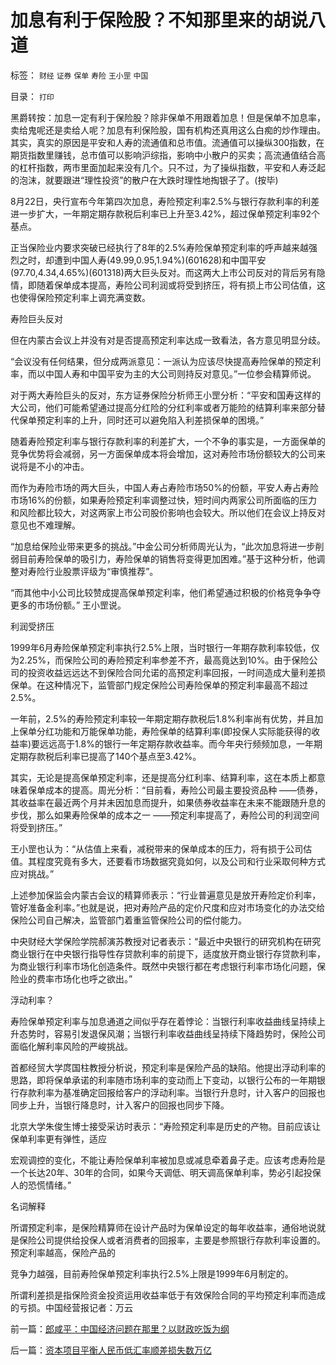 # 加息有利于保险股？不知那里来的胡说八道

标签： `财经` `证券` `保单` `寿险` `王小罡` `中国` 

目录： `打印`

黑爵转按：加息一定有利于保险股？除非保单不用跟着加息！但是保单不加息率，卖给鬼呢还是卖给人呢？加息有利保险股，国有机构还真用这么白痴的炒作理由。其实，真实的原因是平安和人寿的流通值和总市值。流通值可以操纵300指数，在期货指数里赚钱，总市值可以影响沪综指，影响中小散户的买卖；高流通值结合高的杠杆指数，两市里面加起来没有几个。只不过，为了操纵指数，平安和人寿泛起的泡沫，就要跟进“理性投资”的散户在大跌时理性地掏银子了。(按毕)







8月22日，央行宣布今年第四次加息，寿险预定利率2.5%与银行存款利率的利差进一步扩大，一年期定期存款税后利率已上升至3.42%，超过保单预定利率92个基点。



正当保险业内要求突破已经执行了8年的2.5%寿险保单预定利率的呼声越来越强烈之时，却遭到中国人寿(49.99,0.95,1.94%)(601628)和中国平安(97.70,4.34,4.65%)(601318)两大巨头反对。而这两大上市公司反对的背后另有隐情，即随着保单成本提高，寿险公司利润或将受到挤压，将有损上市公司估值，这也使得保险预定利率上调充满变数。



寿险巨头反对



但在内蒙古会议上并没有对是否提高预定利率达成一致看法，各方意见明显分歧。



“会议没有任何结果，但分成两派意见：一派认为应该尽快提高寿险保单的预定利率，而以中国人寿和中国平安为主的大公司则持反对意见。”一位参会精算师说。



对于两大寿险巨头的反对，东方证券保险分析师王小罡分析：“平安和国寿这样的大公司，他们可能希望通过提高分红险的分红利率或者万能险的结算利率来部分替代保单预定利率的上升，同时还可以避免陷入利差损保单的困境。”



随着寿险预定利率与银行存款利率的利差扩大，一个不争的事实是，一方面保单的竞争优势将会减弱，另一方面保单成本将会增加，这对寿险市场份额较大的公司来说将是不小的冲击。



而作为寿险市场的两大巨头，中国人寿占寿险市场50%的份额，平安人寿占寿险市场16%的份额，如果寿险预定利率调整过快，短时间内两家公司所面临的压力和风险都比较大，对这两家上市公司股价影响也会较大。所以他们在会议上持反对意见也不难理解。



“加息给保险业带来更多的挑战。”中金公司分析师周光认为，“此次加息将进一步削弱目前寿险保单的吸引力，寿险保单的销售将变得更加困难。”基于这种分析，他调整对寿险行业股票评级为“审慎推荐”。



“而其他中小公司比较赞成提高保单预定利率，他们希望通过积极的价格竞争争夺更多的市场份额。” 王小罡说。



利润受挤压



1999年6月寿险保单预定利率执行2.5%上限，当时银行一年期存款利率较低，仅为2.25%，而保险公司的寿险预定利率参差不齐，最高竟达到10%。由于保险公司的投资收益远远达不到保险合同允诺的高预定利率回报，一时间造成大量利差损保单。在这种情况下，监管部门规定保险公司寿险保单的预定利率最高不超过2.5%。



一年前，2.5%的寿险预定利率较一年期定期存款税后1.8%利率尚有优势，并且加上保单分红功能和万能保单功能，寿险保单的结算利率(即投保人实际能获得的收益率)要远远高于1.8%的银行一年定期存款收益率。而今年央行频频加息，一年期定期存款税后利率已提高了140个基点至3.42%。



其实，无论是提高保单预定利率，还是提高分红利率、结算利率，这在本质上都意味着保单成本的提高。周光分析：“目前看，寿险公司最主要投资品种
——债券，其收益率在最近两个月并未因加息而提升，如果债券收益率在未来不能跟随升息的步伐，那么如果寿险保单的成本之一
——预定利率提高了，寿险公司的利润空间将受到挤压。”



王小罡也认为：“从估值上来看，减税带来的保单成本的压力，将有损于公司估值。其程度究竟有多大，还要看市场数据究竟如何，以及公司和行业采取何种方式应对挑战。”



上述参加保监会内蒙古会议的精算师表示：“行业普遍意见是放开寿险定价利率，管好准备金利率。”也就是说，把对寿险产品的定价尺度和应对市场变化的办法交给保险公司自己解决，监管部门着重监管保险公司的偿付能力。



中央财经大学保险学院郝演苏教授对记者表示：“最近中央银行的研究机构在研究商业银行在中央银行指导性存贷款利率的前提下，适度放开商业银行存贷款利率，为商业银行利率市场化创造条件。既然中央银行都在考虑银行利率市场化问题，保险业的费率市场化也呼之欲出。”



浮动利率？



寿险保单预定利率与加息通道之间似乎存在着悖论：当银行利率收益曲线呈持续上升态势时，容易引发退保风潮；当银行利率收益曲线呈持续下降趋势时，保险公司面临化解利率风险的严峻挑战。



首都经贸大学庹国柱教授分析说，预定利率是保险产品的缺陷。他提出浮动利率的思路，即将保单承诺的利率随市场利率的变动而上下变动，以银行公布的一年期银行存款利率为基准确定回报给客户的浮动利率。当银行升息时，计入客户的回报也同步上升，当银行降息时，计入客户的回报也同步下降。





北京大学朱俊生博士接受采访时表示：“寿险预定利率是历史的产物。目前应该让保单利率更有弹性，适应

宏观调控的变化，不能让寿险保单利率被加息或减息牵着鼻子走。应该考虑寿险是一个长达20年、30年的合同，如果今天调低、明天调高保单利率，势必引起投保人的恐慌情绪。”



名词解释



所谓预定利率，是保险精算师在设计产品时为保单设定的每年收益率，通俗地说就是保险公司提供给投保人或者消费者的回报率，主要是参照银行存款利率设置的。预定利率越高，保险产品的

竞争力越强，目前寿险保单预定利率执行2.5%上限是1999年6月制定的。



所谓利差损是指保险资金投资运用收益率低于有效保险合同的平均预定利率而造成的亏损。中国经营报记者：万云

前一篇：[郎咸平：中国经济问题在那里？以财政吃饭为纲](../../../2007/8/26/郎咸平：中国经济问题在那里？以财政吃饭为纲.md)

后一篇：[资本项目平衡人民币低汇率顺差损失数万亿](../../../2007/8/26/资本项目平衡人民币低汇率顺差损失数万亿.md)